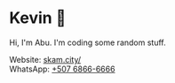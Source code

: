 <p align=center><h1>Kevin 🌙</h1><p>  
Hi, I'm Abu. I'm coding some random stuff.  
  
Website: [skam.city/](https://skam.city/)  
WhatsApp: [+507 6866-6666](https://wa.me/50768666666)  
